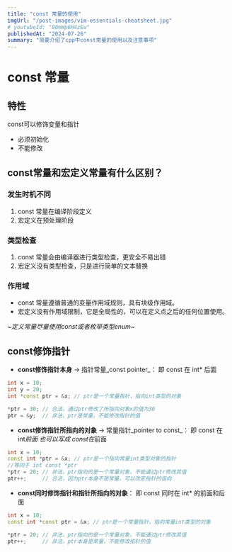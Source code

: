 ```yaml
---
title: "const 常量的使用"
imgUrl: "/post-images/vim-essentials-cheatsheet.jpg"
# youtubeId: "80mWp6H4zEw"
publishedAt: "2024-07-26"
summary: "简要介绍了cpp中const常量的使用以及注意事项"
---
```


# const 常量

## 特性

const可以修饰变量和指针

- 必须初始化
- 不能修改

## const常量和宏定义常量有什么区别？

### 发生时机不同

1. const 常量在编译阶段定义
2. 宏定义在预处理阶段

### 类型检查

1. const 常量会由编译器进行类型检查，更安全不易出错
2. 宏定义没有类型检查，只是进行简单的文本替换

### 作用域

- const 常量遵循普通的变量作用域规则，具有块级作用域。
- 宏定义没有作用域限制，它是全局性的，可以在定义点之后的任何位置使用。

_~定义常量尽量使用const或者枚举类型enum~_

## const修饰指针

- **const修饰指针本身** -> 指针常量_const pointer_：
  即 const 在 int\* 后面

```cpp
int x = 10;
int y = 20;
int *const ptr = &x; // ptr是一个常量指针，指向int类型的对象

*ptr = 30; // 合法，通过ptr修改了所指向对象x的值为30
ptr = &y;  // 非法，ptr是常量，不能修改指针的值
```

- **const修饰指针所指向的对象** -> 常量指针_pointer to const_：
  即 const 在 int*前面 也可以写成 const在*前面

```cpp
int x = 10;
const int *ptr = &x; // ptr是一个指向常量int类型对象的指针
//等同于 int const *ptr
*ptr = 20; // 非法，ptr指向的是一个常量对象，不能通过ptr修改其值
ptr++;     // 合法，因为ptr本身不是常量，可以改变指针的指向
```

- **const同时修饰指针和指针所指向的对象**：
  即 const 同时在 int\* 的前面和后面

```cpp
int x = 10;
const int *const ptr = &x; // ptr是一个常量指针，指向常量int类型的对象

*ptr = 20; // 非法，ptr指向的是一个常量对象，不能通过ptr修改其值
ptr++;     // 非法，ptr本身是常量，不能修改指针的值
```
